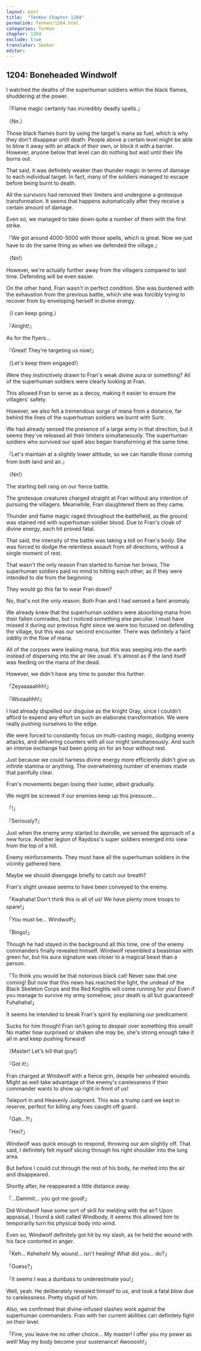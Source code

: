 ```yaml
---
layout: post
title:  "TenKen Chapter 1204"
permalink: Tenken/1204.html
categories: TenKen
chapter: 1204
exclude: true
translator: Seeker
editor: 
---
```

<h2>1204: Boneheaded Windwolf</h2>

I watched the deaths of the superhuman soldiers within the black flames, shuddering at the power.

『Flame magic certainly has incredibly deadly spells.』

（Nn.）

Those black flames burn by using the target's mana as fuel, which is why they don't disappear until death. People above a certain level might be able to blow it away with an attack of their own, or block it with a barrier. However, anyone below that level can do nothing but wait until their life burns out.

That said, it was definitely weaker than thunder magic in terms of damage to each individual target. In fact, many of the soldiers managed to escape before being burnt to death.

All the survivors had removed their limiters and undergone a grotesque transformation. It seems that happens automatically after they receive a certain amount of damage.

Even so, we managed to take down quite a number of them with the first strike.

『We got around 4000-5000 with those spells, which is great. Now we just have to do the same thing as when we defended the village.』

（Nn!）

However, we're actually further away from the villagers compared to last time. Defending will be even easier.

On the other hand, Fran wasn't in perfect condition. She was burdened with the exhaustion from the previous battle, which she was forcibly trying to recover from by enveloping herself in divine energy.

（I can keep going.）

『Alright!』

As for the flyers...

『Great! They're targeting us now!』

（Let's keep them engaged!）

Were they instinctively drawn to Fran's weak divine aura or something? All of the superhuman soldiers were clearly looking at Fran.

This allowed Fran to serve as a decoy, making it easier to ensure the villagers' safety.

However, we also felt a tremendous surge of mana from a distance, far behind the lines of the superhuman soldiers we burnt with Surtr.

We had already sensed the presence of a large army in that direction, but it seems they've released all their limiters simultaneously. The superhuman soldiers who survived our spell also began transforming at the same time.

『Let's maintain at a slightly lower altitude, so we can handle those coming from both land and air.』

（Nn!）

The starting bell rang on our fierce battle.

The grotesque creatures charged straight at Fran without any intention of pursuing the villagers. Meanwhile, Fran slaughtered them as they came.

Thunder and flame magic raged throughout the battlefield, as the ground was stained red with superhuman soldier blood. Due to Fran's cloak of divine energy, each hit proved fatal.

That said, the intensity of the battle was taking a toll on Fran's body. She was forced to dodge the relentless assault from all directions, without a single moment of rest.

That wasn't the only reason Fran started to furrow her brows. The superhuman soldiers paid no mind to hitting each other, as if they were intended to die from the beginning.

They would go this far to wear Fran down?

No, that's not the only reason. Both Fran and I had sensed a faint anomaly.

We already knew that the superhuman soldiers were absorbing mana from their fallen comrades, but I noticed something else peculiar. I must have missed it during our previous fight since we were too focused on defending the village, but this was our second encounter. There was definitely a faint oddity in the flow of mana.

All of the corpses were leaking mana, but this was seeping into the earth instead of dispersing into the air like usual. It's almost as if the land itself was feeding on the mana of the dead.

However, we didn't have any time to ponder this further.

「Zeyaaaaahhh!」

『Wooaahhh!』

I had already dispelled our disguise as the knight Gray, since I couldn't afford to expend any effort on such an elaborate transformation. We were really pushing ourselves to the edge.

We were forced to constantly focus on multi-casting magic, dodging enemy attacks, and delivering counters with all our might simultaneously. And such an intense exchange had been going on for an hour without rest.

Just because we could harness divine energy more efficiently didn't give us infinite stamina or anything. The overwhelming number of enemies made that painfully clear.

Fran's movements began losing their luster, albeit gradually.

We might be screwed if our enemies keep up this pressure...

「!」

『Seriously?』

Just when the enemy army started to dwindle, we sensed the approach of a new force. Another legion of Raydoss's super soldiers emerged into view from the top of a hill.

Enemy reinforcements. They must have all the superhuman soldiers in the vicinity gathered here.

Maybe we should disengage briefly to catch our breath?

Fran's slight unease seems to have been conveyed to the enemy.

「Kwahaha! Don't think this is all of us! We have plenty more troops to spare!」

「You must be... Windwolf!」

「Bingo!」

Though he had stayed in the background all this time, one of the enemy commanders finally revealed himself. Windwolf resembled a beastman with green fur, but his aura signature was closer to a magical beast than a person.

「To think you would be that notorious black cat! Never saw that one coming! But now that this news has reached the light, the undead of the Black Skeleton Corps and the Red Knights will come running for you! Even if you manage to survive my army somehow, your death is all but guaranteed! Fuhahaha!」

It seems he intended to break Fran's spirit by explaining our predicament.

Sucks for him though! Fran isn't going to despair over something this small! No matter how surprised or shaken she may be, she's strong enough take it all in and keep pushing forward!

（Master! Let's kill that guy!）

『Got it!』

Fran charged at Windwolf with a fierce grin, despite her unhealed wounds. Might as well take advantage of the enemy's carelessness if their commander wants to show up right in front of us!

Teleport in and Heavenly Judgment. This was a trump card we kept in reserve, perfect for killing any foes caught off guard.

「Gah...?!」

「Hm?」

Windwolf was quick enough to respond, throwing our aim slightly off. That said, I definitely felt myself slicing through his right shoulder into the lung area.

But before I could cut through the rest of his body, he melted into the air and disappeared.

Shortly after, he reappeared a little distance away.

「...Dammit... you got me good!」

Did Windwolf have some sort of skill for melding with the air? Upon appraisal, I found a skill called Windbody. It seems this allowed him to temporarily turn his physical body into wind.

Even so, Windwolf definitely got hit by my slash, as he held the wound with his face contorted in anger.

「Keh... Keheheh! My wound... isn't healing! What did you... do?」

「Guess?」

「It seems I was a dumbass to underestimate you!」

Well, yeah. He deliberately revealed himself to us, and took a fatal blow due to carelessness. Pretty stupid of him.

Also, we confirmed that divine-infused slashes work against the superhuman commanders. Fran with her current abilities can definitely fight on their level.

「Fine, you leave me no other choice... My master! I offer you my power as well! May my body become your sustenance! Awooooh!」



